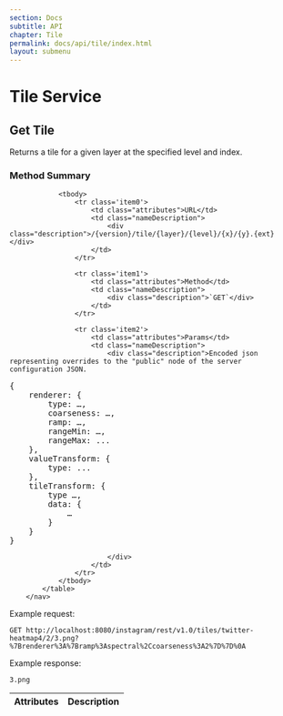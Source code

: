 ```yaml
---
section: Docs
subtitle: API
chapter: Tile
permalink: docs/api/tile/index.html
layout: submenu
---
```


# Tile Service #

## <a name="get-tile"></a> Get Tile ##

Returns a tile for a given layer at the specified level and index.

<div class="props">
	<h3 class="sectionTitle">Method Summary</h3>
		<nav>
			<table class="summaryTable">
				<thead>
					<tr>
						<th scope="col">Attributes</th>
						<th scope="col">Description</th>
					</tr>
				</thead>
				
				<tbody>
					<tr class='item0'>
						<td class="attributes">URL</td>
						<td class="nameDescription">
							<div class="description">/{version}/tile/{layer}/{level}/{x}/{y}.{ext}</div>
						</td>
					</tr>
					
					<tr class='item1'>
						<td class="attributes">Method</td>
						<td class="nameDescription">
							<div class="description">`GET`</div>
						</td>
					</tr>
					
					<tr class='item2'>
						<td class="attributes">Params</td>
						<td class="nameDescription">
							<div class="description">Encoded json representing overrides to the "public" node of the server configuration JSON.
<pre>{ 
	renderer: {
		type: …,
		coarseness: …,
		ramp: …,
		rangeMin: …,
		rangeMax: ...
	},
	valueTransform: {
		type: ...
	},
	tileTransform: {
		type …,
		data: {
			…
		}
	}
}</pre>
							
							</div>
						</td>
					</tr>
				</tbody>
			</table>
		</nav>
</div>

Example request:

```http
GET http://localhost:8080/instagram/rest/v1.0/tiles/twitter-heatmap4/2/3.png?%7Brenderer%3A%7Bramp%3Aspectral%2Ccoarseness%3A2%7D%7D%0A
```

Example response:

```
3.png
```